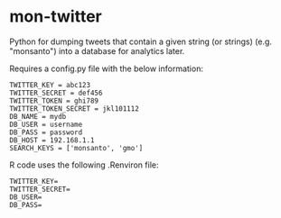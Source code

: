 # mon-twitter

Python for dumping tweets that contain a given string (or strings) (e.g. "monsanto") into a database for analytics later.

Requires a config.py file with the below information:

```
TWITTER_KEY = abc123
TWITTER_SECRET = def456
TWITTER_TOKEN = ghi789
TWITTER_TOKEN_SECRET = jkl101112
DB_NAME = mydb
DB_USER = username
DB_PASS = password
DB_HOST = 192.168.1.1
SEARCH_KEYS = ['monsanto', 'gmo']
```

R code uses the following .Renviron file:

```
TWITTER_KEY=
TWITTER_SECRET=
DB_USER=
DB_PASS=
```
